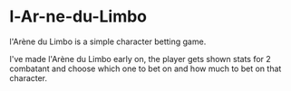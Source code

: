 # l-Ar-ne-du-Limbo
l'Arène du Limbo is a simple character betting game.



I've made l'Arène du Limbo early on, the player gets shown stats for 2 combatant and choose which one to bet on and how much to bet on that character.
